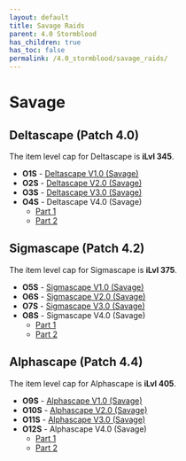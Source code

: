 ```yaml
---
layout: default
title: Savage Raids
parent: 4.0 Stormblood
has_children: true
has_toc: false
permalink: /4.0_stormblood/savage_raids/
---
```


# Savage

## Deltascape (Patch 4.0)

The item level cap for Deltascape is **iLvl 345**.

- **O1S** - [Deltascape V1.0 (Savage)](o1s.en.md)
- **O2S** - [Deltascape V2.0 (Savage)](o2s.en.md)
- **O3S** - [Deltascape V3.0 (Savage)](o3s.en.md)
- **O4S** - Deltascape V4.0 (Savage)
	- [Part 1](o4s_1.en.md)
	- [Part 2](o4s_2.en.md)

## Sigmascape (Patch 4.2)

The item level cap for Sigmascape is **iLvl 375**.

- **O5S** - [Sigmascape V1.0 (Savage)](o5s.en.md)
- **O6S** - [Sigmascape V2.0 (Savage)](o6s.en.md)
- **O7S** - [Sigmascape V3.0 (Savage)](o7s.en.md)
- **O8S** - Sigmascape V4.0 (Savage)
	- [Part 1](o8s_1.en.md)
	- [Part 2](o8s_2.en.md)

## Alphascape (Patch 4.4)

The item level cap for Alphascape is **iLvl 405**.

- **O9S** - [Alphascape V1.0 (Savage)](o9s.en.md)
- **O10S** - [Alphascape V2.0 (Savage)](o10s.en.md)
- **O11S** - [Alphascape V3.0 (Savage)](o11s.en.md)
- **O12S** - Alphascape V4.0 (Savage)
	- [Part 1](o12s_1.en.md)
	- [Part 2](o12s_2.en.md)